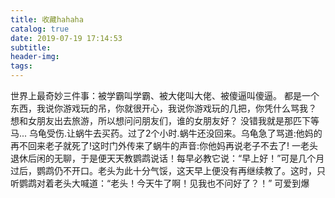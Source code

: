 ```yaml
---
title: 收藏hahaha
catalog: true
date: 2019-07-19 17:14:53
subtitle:
header-img:
tags:
---
```


世界上最奇妙三件事：被学霸叫学霸、被大佬叫大佬、被傻逼叫傻逼。
都是一个东西，我说你游戏玩的吊，你就很开心，我说你游戏玩的几把，你凭什么骂我？
想和女朋友出去旅游，所以想问问朋友们，谁的女朋友好？
没错我就是那匹下等马...
乌龟受伤.让蜗牛去买药。过了2个小时.蜗牛还没回来。乌龟急了骂道:他妈的再不回来老子就死了!这时门外传来了蜗牛的声音:你他妈再说老子不去了!
一老头退休后闲的无聊，于是便天天教鹦鹉说话！每早必教它说：“早上好！”可是几个月过后，鹦鹉仍不开口。老头为此十分气馁，这天早上便没有再继续教了。这时，只听鹦鹉对着老头大喊道：“老头！今天牛了啊！见我也不问好了？！”
可爱到爆